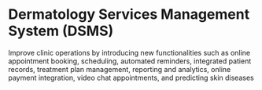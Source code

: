 # Dermatology Services Management System (DSMS) 
 Improve clinic operations by introducing new functionalities such as online appointment booking, scheduling, automated reminders, integrated patient records, treatment plan management, reporting and analytics, online payment integration, video chat appointments, and predicting skin diseases
